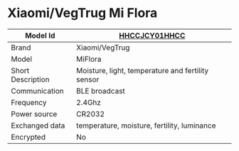 # Xiaomi/VegTrug Mi Flora

|Model Id|[HHCCJCY01HHCC](https://github.com/theengs/decoder/blob/development/src/devices/HHCCJCY01HHCC_json.h)|
|-|-|
|Brand|Xiaomi/VegTrug|
|Model|MiFlora|
|Short Description|Moisture, light, temperature and fertility sensor|
|Communication|BLE broadcast|
|Frequency|2.4Ghz|
|Power source|CR2032|
|Exchanged data|temperature, moisture, fertility, luminance|
|Encrypted|No|
